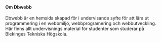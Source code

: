#### Om Dbwebb

Dbwebb är en hemsida skapad för i undervisande syfte för att lära ut programmering i en webbmiljö, webbprogramering och webbutveckling. Här finns allt undervisnings material för studenter som studerar på Blekinges Tekniska Högskola.  
